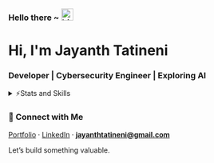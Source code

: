 ### Hello there ~ <img src="https://user-images.githubusercontent.com/1303154/88677602-1635ba80-d120-11ea-84d8-d263ba5fc3c0.gif" width="24px" alt="hi">
# Hi, I'm Jayanth Tatineni
### Developer | Cybersecurity Engineer | Exploring AI

<details>
<summary>⚡Stats and Skills</summary>
<br />

<!--
 [![Top Langs](https://github-readme-stats.vercel.app/api/top-langs/?username=Jayanth-4547&hide=asp,cmake,c%2B%2B,objective-c&langs_count=6&border_radius=16&layout=compact&size_weight=0.5&count_weight=0.5&theme=dark#gh-dark-mode-only)](https://github.com/anuraghazra/github-readme-stats#gh-dark-mode-only)
 [![Top Langs](https://github-readme-stats.vercel.app/api/top-langs/?username=Jayanth-4547&hide=asp,cmake,c%2B%2B,objective-c&langs_count=6&border_radius=16&layout=compact&theme=default&size_weight=0.5&count_weight=0.5#gh-light-mode-only)](https://github.com/anuraghazra/github-readme-stats#gh-light-mode-only)
-->

<div align="center">
  <img src="https://github-readme-stats.vercel.app/api?username=Jayanth-4547&show_icons=true&border_radius=16&theme=dark" width="420" style="height: 200px;" />
  <img src="https://github-readme-streak-stats.herokuapp.com/?user=Jayanth-4547&hide_border=false&border_radius=16&theme=dark" width="420"  style="height: 200px;" />
</div>

<!--
 [![Jayanth's GitHub stats](https://github-readme-stats.vercel.app/api?username=Jayanth-4547&show_icons=true&border_radius=16&theme=dark#gh-dark-mode-only)](https://github.com/anuraghazra/github-readme-stats#gh-dark-mode-only)
  [![Jayanth's GitHub stats](https://github-readme-stats.vercel.app/api?username=Jayanth-4547&show_icons=true&border_radius=16&theme=default#gh-light-mode-only)](https://github.com/anuraghazra/github-readme-stats#gh-light-mode-only)
![](https://github-readme-streak-stats.herokuapp.com/?user=Jayanth-4547&hide_border=false)<br/>
-->

### 🛠️ Tech Snapshot

```mermaid
mindmap
  root((Skills))
    ((Languages))
      Python
      Java
      C
      SQL
      HTML
      CSS
      Bash
      Dart (basic)
      JavaScript
      TypeScript
      PowerShell
    ((Frameworks & Libraries))
      Flutter
      Flask
      TensorFlow (intro)
      JSON Handling
      NumPy
      Matplotlib
    ((Cybersecurity Tools))
      Nmap
      Metasploit
      Burp Suite
      Wireshark
      LinPEAS
      Hydra
      John the Ripper
      Netcat
      Nessus
      Aircrack-ng
      Autopsy
      FTK Imager
    ((Automation & Packaging))
      Selenium
      PyInstaller
      NSIS
      Docker
    ((Dev Tools & Platforms))
      VS Code
      Android Studio
      Git
      GitHub
      Firebase
      Supabase
      VMware
      VirtualBox
      Figma
      Fusion 360
    ((Operating Systems))
      Linux (Ubuntu, Kali)
      Windows (10/11)
    ((Cloud & Backend))
      Firebase
      Supabase
    ((In Progress / Exploring))
      DevSecOps
      Secure Automation
      AI-based solutions
```

## 🏆 GitHub Trophies
![](https://github-profile-trophy.vercel.app/?username=Jayanth-4547&no-frame=false&no-bg=false&margin-w=4)


</details>

<!--
<p align="center">
  <img align="left" src ="https://github-readme-stats.vercel.app/api/pin/?username=Jayanth-4547&repo=DFire">
  <img align="right" src ="https://github-readme-stats.vercel.app/api/pin/?username=Jayanth-4547&repo=eSim">
</p>
-->

### 🤝 Connect with Me  
[Portfolio](https://jayanth-tatineni.netlify.app) · [LinkedIn](https://www.linkedin.com/in/jayanth-tatineni/) · **jayanthtatineni@gmail.com**




Let’s build something valuable.
